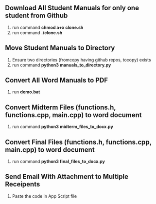 ## Download All Student Manuals for only one student from Github
1. run command <b> chmod a+x clone.sh</b>
2. run command <b> ./clone.sh</b>

## Move Student Manuals to Directory
1. Ensure two directories (fromcopy having github repos, tocopy) exists
2. run command <b>python3 manuals_to_directory.py</b>

## Convert All Word Manuals to PDF 
1. run <b> demo.bat </b>

## Convert Midterm Files (functions.h, functions.cpp, main.cpp) to word document
1. run command <b> python3 midterm_files_to_docx.py</b>

## Convert Final Files (functions.h, functions.cpp, main.cpp) to word document
1. run command <b> python3 final_files_to_docx.py</b>

## Send Email With Attachment to Multiple Receipents
1. Paste the code in App Script file
